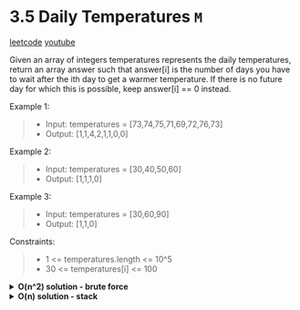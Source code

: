 # 3.5 Daily Temperatures `M`

[leetcode](https://leetcode.com/problems/daily-temperatures/)
[youtube](https://www.youtube.com/watch?v=cTBiBSnjO3c)

Given an array of integers temperatures represents the daily temperatures,
return an array answer such that answer[i] is the number of days you have to wait after the ith day to get a warmer temperature.
If there is no future day for which this is possible, keep answer[i] == 0 instead.

Example 1:
> - Input: temperatures = [73,74,75,71,69,72,76,73]
> - Output: [1,1,4,2,1,1,0,0]

Example 2:
> - Input: temperatures = [30,40,50,60]
> - Output: [1,1,1,0]

Example 3:
> - Input: temperatures = [30,60,90]
> - Output: [1,1,0]

Constraints:
> - 1 <= temperatures.length <= 10^5
> - 30 <= temperatures[i] <= 100

<details>
	<summary><b>O(n^2) solution - brute force</b></summary>

- init res array of integers
- loop in temperatures with i
	- loop in temperatures with j
		- if temp at j > temp at i
			- append j-i to res
			- go to outer loop
	- append 0 to res
- return res
</details>

<details>
	<summary><b>O(n) solution - stack</b></summary>

- init res array of integers filled with zeros
- init stack of integer couples
- loop in temperatures (i, t)
	- while stack is not empty and t > top temp from stack
		- pop from the stack
		- set res at popped temp index to i - popped temp index
	- push i on top of the stack
 - return res

```go
func dailyTemperatures(temperatures []int) []int {
    n := len(temperatures)
    res := make([]int, n)
    stack := []int{}

    for i, t := range temperatures {
        for len(stack) > 0 && t > temperatures[stack[len(stack)-1]] {
            topIndex := stack[len(stack)-1]
            stack = stack[:len(stack)-1]
            res[topIndex] = i - topIndex
        }
        stack = append(stack, i)
    }

    return res
}
```
</details>
